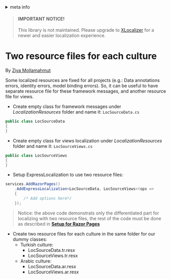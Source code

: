<!-- meta tags details, will be assigned to meta tags inside header by js -->
<div id="meta-info">
<details><summary>meta info</summary>

> * Title: <i id="md-title">Two resource files for each culture</i>
> * Keywords: <i id="md-keywords">localization, asp.net-core, express-localization</i>
> * Description: <i id="md-description">Use two resource files for each culture in ExpressLocalization.</i>
> * Author: <i id="md-author">Ziya Mollamahmut</i>
> * Date: <i id="md-date">08-Aug-2020</i>
> * Image: <i id="md-image">https://github.com/LazZiya/Docs/raw/master/LazZiya.ExpressLocalization/v4.0/images/lazziya-express-localization-logo.png</i>
> * Image-alt: <i id="md-image-alt">LazZiya.ExpressLocalization Logo</i>
> * Version: <i id="md-version">v4.0</i>

</details>
</div>

> #### IMPORTANT NOTICE!
> This library is not maintained. Please upgrade to [XLocalizer][0] for a newer and easier localization experience.

# Two resource files for each culture

By [Ziya Mollamahmut](https://github.com/LazZiya)

Some localized resources are fixed for all projects (e.g.: Data annotations errors, identity errors, model binding errors). So, it can be useful to have separate resource file for these framework messages, and another resource file for views.
- Create empty class for framework messages under _LocalizationResources_ folder and name it: `LocSourceData.cs`
````csharp
public class LocSourceData
{
}
````

- Create empty class for views localization under _LocalizationResources_ folder and name it: `LocSourceViews.cs`
````csharp
public class LocSourceViews
{
}
````

- Setup ExpressLocalization to use two resource files:
````csharp
services.AddRazorPages()
    .AddExpressLocalization<LocSourceData, LocSourceViews>(ops => 
    {
        /* Add options here*/
    });
````


> Notice: the above code demonstrats only the differentiated part for localizing with two resource files, the rest of the code must be done as described in **[Setup for Razor Pages][1]**


- Create two resource files for each culture in the same folder for our dummy classes:
  - Turkish culture:
    - LocSourceData.tr.resx
    - LocSourceViews.tr.resx
  - Arabic culture:
    - LocSourceData.ar.resx
    - LocSourceViews.ar.resx

[0]:https://docs.ziyad.info/en/XLocalizer/v1.0/index.md
[1]:Setup-for-Razor-Pages.md